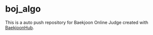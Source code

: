 # boj_algo
This is a auto push repository for Baekjoon Online Judge created with [BaekjoonHub](https://github.com/BaekjoonHub/BaekjoonHub).
